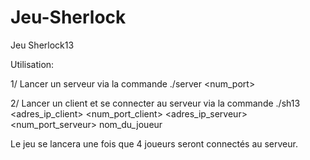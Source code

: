 # Jeu-Sherlock
Jeu Sherlock13 

Utilisation:

1/ Lancer un serveur via la commande ./server <num_port>

2/ Lancer un client et se connecter au serveur via la commande ./sh13 <adres_ip_client> <num_port_client> <adres_ip_serveur> <num_port_serveur> nom_du_joueur

Le jeu se lancera une fois que 4 joueurs seront connectés au serveur.

